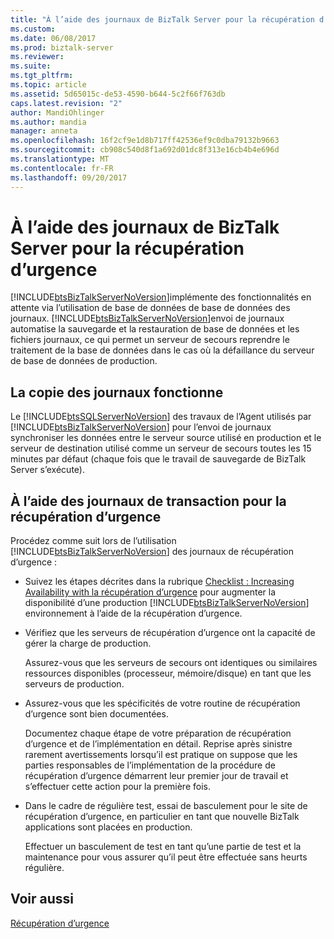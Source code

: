 ```yaml
---
title: "À l’aide des journaux de BizTalk Server pour la récupération d’urgence | Documents Microsoft"
ms.custom: 
ms.date: 06/08/2017
ms.prod: biztalk-server
ms.reviewer: 
ms.suite: 
ms.tgt_pltfrm: 
ms.topic: article
ms.assetid: 5d65015c-de53-4590-b644-5c2f66f763db
caps.latest.revision: "2"
author: MandiOhlinger
ms.author: mandia
manager: anneta
ms.openlocfilehash: 16f2cf9e1d8b717ff42536ef9c0dba79132b9663
ms.sourcegitcommit: cb908c540d8f1a692d01dc8f313e16cb4b4e696d
ms.translationtype: MT
ms.contentlocale: fr-FR
ms.lasthandoff: 09/20/2017
---
```

# <a name="using-biztalk-server-log-shipping-for-disaster-recovery"></a>À l’aide des journaux de BizTalk Server pour la récupération d’urgence
[!INCLUDE[btsBizTalkServerNoVersion](../includes/btsbiztalkservernoversion-md.md)]implémente des fonctionnalités en attente via l’utilisation de base de données de base de données des journaux. [!INCLUDE[btsBizTalkServerNoVersion](../includes/btsbiztalkservernoversion-md.md)]envoi de journaux automatise la sauvegarde et la restauration de base de données et les fichiers journaux, ce qui permet un serveur de secours reprendre le traitement de la base de données dans le cas où la défaillance du serveur de base de données de production.  
  
## <a name="how-log-shipping-works"></a>La copie des journaux fonctionne  
 Le [!INCLUDE[btsSQLServerNoVersion](../includes/btssqlservernoversion-md.md)] des travaux de l’Agent utilisés par [!INCLUDE[btsBizTalkServerNoVersion](../includes/btsbiztalkservernoversion-md.md)] pour l’envoi de journaux synchroniser les données entre le serveur source utilisé en production et le serveur de destination utilisé comme un serveur de secours toutes les 15 minutes par défaut (chaque fois que le travail de sauvegarde de BizTalk Server s’exécute).  
  
## <a name="using-log-shipping-for-disaster-recovery"></a>À l’aide des journaux de transaction pour la récupération d’urgence  
 Procédez comme suit lors de l’utilisation [!INCLUDE[btsBizTalkServerNoVersion](../includes/btsbiztalkservernoversion-md.md)] des journaux de récupération d’urgence :  
  
-   Suivez les étapes décrites dans la rubrique [Checklist : Increasing Availability with la récupération d’urgence](../technical-guides/checklist-increasing-availability-with-disaster-recovery.md) pour augmenter la disponibilité d’une production [!INCLUDE[btsBizTalkServerNoVersion](../includes/btsbiztalkservernoversion-md.md)] environnement à l’aide de la récupération d’urgence.  
  
-   Vérifiez que les serveurs de récupération d’urgence ont la capacité de gérer la charge de production.  
  
     Assurez-vous que les serveurs de secours ont identiques ou similaires ressources disponibles (processeur, mémoire/disque) en tant que les serveurs de production.  
  
-   Assurez-vous que les spécificités de votre routine de récupération d’urgence sont bien documentées.  
  
     Documentez chaque étape de votre préparation de récupération d’urgence et de l’implémentation en détail. Reprise après sinistre rarement avertissements lorsqu’il est pratique on suppose que les parties responsables de l’implémentation de la procédure de récupération d’urgence démarrent leur premier jour de travail et s’effectuer cette action pour la première fois.  
  
-   Dans le cadre de régulière test, essai de basculement pour le site de récupération d’urgence, en particulier en tant que nouvelle BizTalk applications sont placées en production.  
  
     Effectuer un basculement de test en tant qu’une partie de test et la maintenance pour vous assurer qu’il peut être effectuée sans heurts régulière.  
  
## <a name="see-also"></a>Voir aussi  
 [Récupération d’urgence](../technical-guides/disaster-recovery.md)
